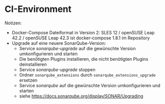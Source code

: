 # CI-Environment

Notizen:
- Docker-Compose Dateiformat in Version 2: SLES 12 / openSUSE Leap 42.2 / openSUSE Leap 42.3 ist docker-compose 1.8.1 im Repository
- Upgrade auf eine neuere SonarQube-Version:
  - Service *sonarqube-upgrade* auf die gewünschte Version umkonfigurieren und starten
  - Die benötigten Plugins installieren, die nicht benötigten Plugins deinstallieren
  - Service *sonarqube-upgrade* stoppen
  - Ordner `sonarqube_extensions` durch `sonarqube_extensions_upgrade` ersetzen
  - Service *sonarqube* auf die gewünschte Version umkonfigurieren und starten
  - siehe https://docs.sonarqube.org/display/SONAR/Upgrading

